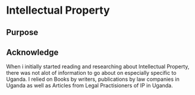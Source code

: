 # Intellectual Property

## Purpose

## Acknowledge

When i initially started reading and researching about Intellectual Property, there was not alot of information to go about on especially specific to Uganda.
I relied on Books by writers, publications by law companies in Uganda as well as Articles from Legal Practisioners of IP in Uganda.